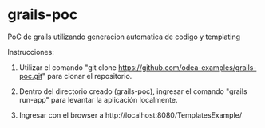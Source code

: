 grails-poc
==========

PoC de grails utilizando generacion automatica de codigo y templating



Instrucciones:

1) Utilizar el comando "git clone https://github.com/odea-examples/grails-poc.git" para clonar el repositorio.

2) Dentro del directorio creado (grails-poc), ingresar el comando "grails run-app" para levantar la aplicación localmente.

3) Ingresar con el browser a http://localhost:8080/TemplatesExample/
